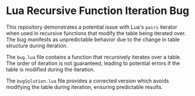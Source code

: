 # Lua Recursive Function Iteration Bug

This repository demonstrates a potential issue with Lua's `pairs` iterator when used in recursive functions that modify the table being iterated over.  The bug manifests as unpredictable behavior due to the change in table structure during iteration.

The `bug.lua` file contains a function that recursively iterates over a table.  The order of iteration is not guaranteed, leading to potential errors if the table is modified during the iteration.

The `bugSolution.lua` file provides a corrected version which avoids modifying the table during iteration, ensuring predictable results.
